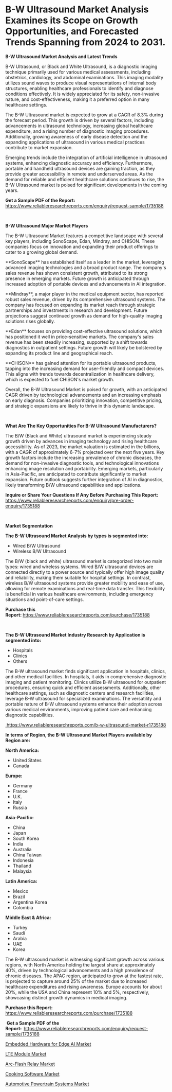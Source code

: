 <p><h1>B-W Ultrasound Market Analysis Examines its Scope on Growth Opportunities, and Forecasted Trends Spanning from 2024 to 2031.</h1></p><p><strong>B-W Ultrasound Market Analysis and Latest Trends</strong></p>
<p><p>B-W Ultrasound, or Black and White Ultrasound, is a diagnostic imaging technique primarily used for various medical assessments, including obstetrics, cardiology, and abdominal examinations. This imaging modality utilizes sound waves to produce visual representations of internal body structures, enabling healthcare professionals to identify and diagnose conditions effectively. It is widely appreciated for its safety, non-invasive nature, and cost-effectiveness, making it a preferred option in many healthcare settings.</p><p>The B-W Ultrasound market is expected to grow at a CAGR of 8.3% during the forecast period. This growth is driven by several factors, including advancements in ultrasound technology, increasing global healthcare expenditure, and a rising number of diagnostic imaging procedures. Additionally, growing awareness of early disease detection and the expanding applications of ultrasound in various medical practices contribute to market expansion. </p><p>Emerging trends include the integration of artificial intelligence in ultrasound systems, enhancing diagnostic accuracy and efficiency. Furthermore, portable and handheld ultrasound devices are gaining traction, as they provide greater accessibility in remote and underserved areas. As the demand for reliable and efficient healthcare solutions continues to rise, the B-W Ultrasound market is poised for significant developments in the coming years.</p></p>
<p><strong>Get a Sample PDF of the Report:&nbsp;</strong> <a href="https://www.reliableresearchreports.com/enquiry/request-sample/1735188?utm_campaign=28&utm_medium=2&utm_source=Github&utm_content=ia&utm_term=18122024&utm_id=b-w-ultrasound">https://www.reliableresearchreports.com/enquiry/request-sample/1735188</a></p>
<p>&nbsp;</p>
<p><strong>B-W Ultrasound Major Market Players</strong></p>
<p><p>The B-W Ultrasound Market features a competitive landscape with several key players, including SonoScape, Edan, Mindray, and CHISON. These companies focus on innovation and expanding their product offerings to cater to a growing global demand. </p><p>**SonoScape** has established itself as a leader in the market, leveraging advanced imaging technologies and a broad product range. The company's sales revenue has shown consistent growth, attributed to its strong presence in emerging markets. Future growth is anticipated through increased adoption of portable devices and advancements in AI integration.</p><p>**Mindray**, a major player in the medical equipment sector, has reported robust sales revenue, driven by its comprehensive ultrasound systems. The company has focused on expanding its market reach through strategic partnerships and investments in research and development. Future projections suggest continued growth as demand for high-quality imaging solutions rises globally.</p><p>**Edan** focuses on providing cost-effective ultrasound solutions, which has positioned it well in price-sensitive markets. The company's sales revenue has been steadily increasing, supported by a shift towards diagnostics in outpatient settings. Future growth will likely be bolstered by expanding its product line and geographical reach.</p><p>**CHISON** has gained attention for its portable ultrasound products, tapping into the increasing demand for user-friendly and compact devices. This aligns with trends towards decentralization in healthcare delivery, which is expected to fuel CHISON's market growth.</p><p>Overall, the B-W Ultrasound Market is poised for growth, with an anticipated CAGR driven by technological advancements and an increasing emphasis on early diagnosis. Companies prioritizing innovation, competitive pricing, and strategic expansions are likely to thrive in this dynamic landscape.</p></p>
<p>&nbsp;</p>
<p><strong>What Are The Key Opportunities For B-W Ultrasound Manufacturers?</strong></p>
<p><p>The B/W (Black and White) ultrasound market is experiencing steady growth driven by advances in imaging technology and rising healthcare accessibility. As of 2023, the market valuation is estimated in the billions, with a CAGR of approximately 6-7% projected over the next five years. Key growth factors include the increasing prevalence of chronic diseases, the demand for non-invasive diagnostic tools, and technological innovations enhancing image resolution and portability. Emerging markets, particularly in Asia-Pacific, are anticipated to contribute significantly to market expansion. Future outlook suggests further integration of AI in diagnostics, likely transforming B/W ultrasound capabilities and applications.</p></p>
<p><strong>Inquire or Share Your Questions If Any Before Purchasing This Report:</strong> <a href="https://www.reliableresearchreports.com/enquiry/pre-order-enquiry/1735188?utm_campaign=28&utm_medium=2&utm_source=Github&utm_content=ia&utm_term=18122024&utm_id=b-w-ultrasound">https://www.reliableresearchreports.com/enquiry/pre-order-enquiry/1735188</a></p>
<p>&nbsp;</p>
<p><strong>Market Segmentation</strong></p>
<p><strong>The B-W Ultrasound Market Analysis by types is segmented into:</strong></p>
<p><ul><li>Wired B/W Ultrasound</li><li>Wireless B/W Ultrasound</li></ul></p>
<p><p>The B/W (black and white) ultrasound market is categorized into two main types: wired and wireless systems. Wired B/W ultrasound devices are connected directly to a power source and typically offer high image quality and reliability, making them suitable for hospital settings. In contrast, wireless B/W ultrasound systems provide greater mobility and ease of use, allowing for remote examinations and real-time data transfer. This flexibility is beneficial in various healthcare environments, including emergency situations and point-of-care settings.</p></p>
<p><strong>Purchase this Report:&nbsp;</strong><a href="https://www.reliableresearchreports.com/purchase/1735188?utm_campaign=28&utm_medium=2&utm_source=Github&utm_content=ia&utm_term=18122024&utm_id=b-w-ultrasound">https://www.reliableresearchreports.com/purchase/1735188</a></p>
<p>&nbsp;</p>
<p><strong>The B-W Ultrasound Market Industry Research by Application is segmented into:</strong></p>
<p><ul><li>Hospitals</li><li>Clinics</li><li>Others</li></ul></p>
<p><p>The B-W ultrasound market finds significant application in hospitals, clinics, and other medical facilities. In hospitals, it aids in comprehensive diagnostic imaging and patient monitoring. Clinics utilize B-W ultrasound for outpatient procedures, ensuring quick and efficient assessments. Additionally, other healthcare settings, such as diagnostic centers and research facilities, leverage B-W ultrasound for specialized examinations. The versatility and portable nature of B-W ultrasound systems enhance their adoption across various medical environments, improving patient care and enhancing diagnostic capabilities.</p></p>
<p><a href="https://www.reliableresearchreports.com/b-w-ultrasound-market-r1735188?utm_campaign=28&utm_medium=2&utm_source=Github&utm_content=ia&utm_term=18122024&utm_id=b-w-ultrasound">&nbsp;https://www.reliableresearchreports.com/b-w-ultrasound-market-r1735188</a></p>
<p><strong>In terms of Region, the B-W Ultrasound Market Players available by Region are:</strong></p>
<p>
    <p> <strong> North America: </strong>
        <ul>
            <li>United States</li>
            <li>Canada</li>
        </ul>
        </p> 
    <p> <strong> Europe: </strong>
        <ul>
            <li>Germany</li>
            <li>France</li>
            <li>U.K.</li>
            <li>Italy</li>
            <li>Russia</li>
        </ul>
        </p> 
    <p> <strong> Asia-Pacific: </strong>
        <ul>
            <li>China</li>
            <li>Japan</li>
            <li>South Korea</li>
            <li>India</li>
            <li>Australia</li>
            <li>China Taiwan</li>
            <li>Indonesia</li>
            <li>Thailand</li>
            <li>Malaysia</li>
        </ul>
        </p> 
    <p> <strong> Latin America: </strong>
        <ul>
            <li>Mexico</li>
            <li>Brazil</li>
            <li>Argentina Korea</li>
            <li>Colombia</li>
        </ul>
        </p> 
    <p> <strong> Middle East & Africa: </strong>
        <ul>
            <li>Turkey</li>
            <li>Saudi</li>
            <li>Arabia</li>
            <li>UAE</li>
            <li>Korea</li>
        </ul>
    </p>
    </p>
<p><p>The B-W ultrasound market is witnessing significant growth across various regions, with North America holding the largest share at approximately 40%, driven by technological advancements and a high prevalence of chronic diseases. The APAC region, anticipated to grow at the fastest rate, is projected to capture around 25% of the market due to increased healthcare expenditures and rising awareness. Europe accounts for about 20%, while the USA and China represent 10% and 5%, respectively, showcasing distinct growth dynamics in medical imaging.</p></p>
<p><strong>Purchase this Report: </strong><a href="https://www.reliableresearchreports.com/purchase/1735188?utm_campaign=28&utm_medium=2&utm_source=Github&utm_content=ia&utm_term=18122024&utm_id=b-w-ultrasound">https://www.reliableresearchreports.com/purchase/1735188</a></p>
<p>&nbsp;<strong>Get a Sample PDF of the Report:&nbsp;&nbsp;</strong><a href="https://www.reliableresearchreports.com/enquiry/request-sample/1735188?utm_campaign=28&utm_medium=2&utm_source=Github&utm_content=ia&utm_term=18122024&utm_id=b-w-ultrasound">https://www.reliableresearchreports.com/enquiry/request-sample/1735188</a></p>
<p><strong></strong></p>
<p><p><a href="https://github.com/BellAuer/Market-Research-Report-List-1/blob/main/embedded-hardware-for-edge-ai-market.md?utm_campaign=28&utm_medium=2&utm_source=Github&utm_content=ia&utm_term=18122024&utm_id=b-w-ultrasound">Embedded Hardware for Edge AI Market</a></p><p><a href="https://www.linkedin.com/pulse/navigating-competitive-landscape-lte-module-industry-market-size-vijoe?utm_campaign=28&utm_medium=2&utm_source=Github&utm_content=ia&utm_term=18122024&utm_id=b-w-ultrasound">LTE Module Market</a></p><p><a href="https://github.com/indrystar/Market-Research-Report-List-5/blob/main/arc-flash-relay-market.md?utm_campaign=28&utm_medium=2&utm_source=Github&utm_content=ia&utm_term=18122024&utm_id=b-w-ultrasound">Arc-Flash Relay Market</a></p><p><a href="https://www.linkedin.com/pulse/cooking-software-market-size-competitive-differentiation-expected-bfbec?utm_campaign=28&utm_medium=2&utm_source=Github&utm_content=ia&utm_term=18122024&utm_id=b-w-ultrasound">Cooking Software Market</a></p><p><a href="https://www.linkedin.com/pulse/global-automotive-powertrain-systems-market-analysis-irxxe?utm_campaign=28&utm_medium=2&utm_source=Github&utm_content=ia&utm_term=18122024&utm_id=b-w-ultrasound">Automotive Powertrain Systems Market</a></p></p>